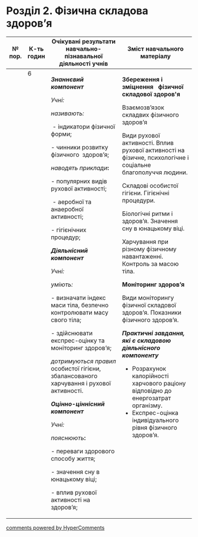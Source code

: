 <div id="hypercomments_widget" class="js-hypercomments-widget invisible"></div>

# Розділ 2. Фізична складова здоров’я

<table>
  <tr>
    <td width="10%" align="center"><b>№ пор.</b></td>
    <td width="10%" align="center"><b>К-ть годин</b></td>
    <td width="40%" align="center"><b>Очікувані результати навчально-пізнавальної діяльності учнів</b></td>
    <td width="40%" align="center"><b>Зміст навчального матеріалу</b></td>
  </tr>
<tbody>
  <tr>
<td width="10%" style="vertical-align:top !important;"></td>
<td width="10%" style="vertical-align:top !important;">6</td>
    <td width="40%" style="vertical-align:top !important;">
<p><strong><em>Знаннєвий компонент</em></strong></p>
<p><em>Учні:</em></p>
<p><em>називають:</em></p>
<p>&nbsp;- індикатори фізичної форми;</p>
<p>- чинники розвитку фізичного&nbsp; здоров&rsquo;я;</p>
<p><em>наводять приклади</em><strong>: </strong></p>
<p>- популярних видів рухової активності;</p>
<p>&nbsp;- аеробної та анаеробної активності;</p>
<p>- гігієнічних процедур;&nbsp;</p>
<p><strong><em>Діяльнісний компонент</em></strong></p>
<p><em>Учні:</em></p>
<p><em>уміють:</em></p>
<p>- визначати індекс маси тіла, безпечно контролювати масу свого тіла;</p>
<p>- здійснювати експрес-оцінку та моніторинг здоров&rsquo;я;</p>
<p><em>дотримуються правил</em> особистої гігієни,&nbsp; збалансованого харчування і рухової активності.</p>
<p><strong><em>Оцінно-ціннісний компонент</em></strong></p>
<p><em>Учні:</em></p>
<p><em>пояснюють</em><strong>: </strong></p>
<p>- переваги здорового способу життя;</p>
<p>- значення сну в юнацькому віці;</p>
<p>- вплив рухової активності на здоров&rsquo;я;</p>
</td>
    <td width="40%" style="vertical-align:top !important;">
<p><strong>Збереження і зміцнення&nbsp;&nbsp; фізичної складової здоров'я</strong></p>
<p>Взаємозв&rsquo;язок складвих фізичного здоров&rsquo;я</p>
<p>Види рухової активності. Вплив рухової активності на фізичне, психологічне і соціальне благополуччя людини.</p>
<p>Складові особистої гігієни. Гігієнічні процедури.&nbsp;</p>
<p>Біологічні ритми і здоров&rsquo;я. Значення сну в юнацькому віці.</p>
<p>Харчування при різному фізичному навантаженні. Контроль за масою тіла.</p>
<p><strong>Моніторинг здоров&rsquo;я</strong></p>
<p>Види моніторингу фізичної складової здоров&rsquo;я. Показники фізичного здоров&rsquo;я.</p>
<p><strong><em>Практичні завдання, які є складовою діяльнісного компоненту</em></strong></p>
<ul>
<li>Розрахунок калорійності харчового раціону відповідно до енергозатрат організму.</li>
<li>Експрес-оцінка індивідуального рівня фізичного здоров&rsquo;я.</li>
</ul>
</td>
  </tr>
</tbody>
</table>

<div class="js-hypercomments-container">
<a href="http://hypercomments.com" class="hc-link" title="comments widget">comments powered by HyperComments</a>
</div>